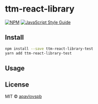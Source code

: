 # ttm-react-library

[![NPM](https://img.shields.io/npm/v/ttm-react-library.svg)](https://www.npmjs.com/package/ttm-react-library) [![JavaScript Style Guide](https://img.shields.io/badge/code_style-standard-brightgreen.svg)](https://standardjs.com)

## Install

```bash
npm install --save ttm-react-library-test
yarn add ttm-react-library-test
```

## Usage

## License

MIT © [apavlovspb](https://github.com/apavlovspb)
